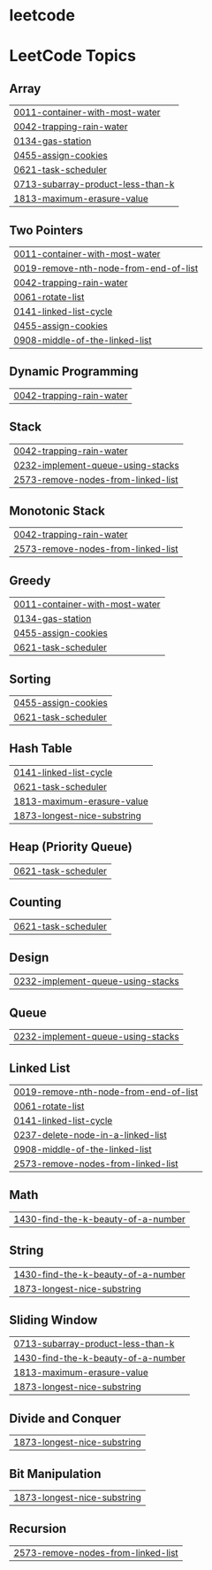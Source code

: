 # leetcode

<!---LeetCode Topics Start-->
# LeetCode Topics
## Array
|  |
| ------- |
| [0011-container-with-most-water](https://github.com/babusingh02/leetcode/tree/master/0011-container-with-most-water) |
| [0042-trapping-rain-water](https://github.com/babusingh02/leetcode/tree/master/0042-trapping-rain-water) |
| [0134-gas-station](https://github.com/babusingh02/leetcode/tree/master/0134-gas-station) |
| [0455-assign-cookies](https://github.com/babusingh02/leetcode/tree/master/0455-assign-cookies) |
| [0621-task-scheduler](https://github.com/babusingh02/leetcode/tree/master/0621-task-scheduler) |
| [0713-subarray-product-less-than-k](https://github.com/babusingh02/leetcode/tree/master/0713-subarray-product-less-than-k) |
| [1813-maximum-erasure-value](https://github.com/babusingh02/leetcode/tree/master/1813-maximum-erasure-value) |
## Two Pointers
|  |
| ------- |
| [0011-container-with-most-water](https://github.com/babusingh02/leetcode/tree/master/0011-container-with-most-water) |
| [0019-remove-nth-node-from-end-of-list](https://github.com/babusingh02/leetcode/tree/master/0019-remove-nth-node-from-end-of-list) |
| [0042-trapping-rain-water](https://github.com/babusingh02/leetcode/tree/master/0042-trapping-rain-water) |
| [0061-rotate-list](https://github.com/babusingh02/leetcode/tree/master/0061-rotate-list) |
| [0141-linked-list-cycle](https://github.com/babusingh02/leetcode/tree/master/0141-linked-list-cycle) |
| [0455-assign-cookies](https://github.com/babusingh02/leetcode/tree/master/0455-assign-cookies) |
| [0908-middle-of-the-linked-list](https://github.com/babusingh02/leetcode/tree/master/0908-middle-of-the-linked-list) |
## Dynamic Programming
|  |
| ------- |
| [0042-trapping-rain-water](https://github.com/babusingh02/leetcode/tree/master/0042-trapping-rain-water) |
## Stack
|  |
| ------- |
| [0042-trapping-rain-water](https://github.com/babusingh02/leetcode/tree/master/0042-trapping-rain-water) |
| [0232-implement-queue-using-stacks](https://github.com/babusingh02/leetcode/tree/master/0232-implement-queue-using-stacks) |
| [2573-remove-nodes-from-linked-list](https://github.com/babusingh02/leetcode/tree/master/2573-remove-nodes-from-linked-list) |
## Monotonic Stack
|  |
| ------- |
| [0042-trapping-rain-water](https://github.com/babusingh02/leetcode/tree/master/0042-trapping-rain-water) |
| [2573-remove-nodes-from-linked-list](https://github.com/babusingh02/leetcode/tree/master/2573-remove-nodes-from-linked-list) |
## Greedy
|  |
| ------- |
| [0011-container-with-most-water](https://github.com/babusingh02/leetcode/tree/master/0011-container-with-most-water) |
| [0134-gas-station](https://github.com/babusingh02/leetcode/tree/master/0134-gas-station) |
| [0455-assign-cookies](https://github.com/babusingh02/leetcode/tree/master/0455-assign-cookies) |
| [0621-task-scheduler](https://github.com/babusingh02/leetcode/tree/master/0621-task-scheduler) |
## Sorting
|  |
| ------- |
| [0455-assign-cookies](https://github.com/babusingh02/leetcode/tree/master/0455-assign-cookies) |
| [0621-task-scheduler](https://github.com/babusingh02/leetcode/tree/master/0621-task-scheduler) |
## Hash Table
|  |
| ------- |
| [0141-linked-list-cycle](https://github.com/babusingh02/leetcode/tree/master/0141-linked-list-cycle) |
| [0621-task-scheduler](https://github.com/babusingh02/leetcode/tree/master/0621-task-scheduler) |
| [1813-maximum-erasure-value](https://github.com/babusingh02/leetcode/tree/master/1813-maximum-erasure-value) |
| [1873-longest-nice-substring](https://github.com/babusingh02/leetcode/tree/master/1873-longest-nice-substring) |
## Heap (Priority Queue)
|  |
| ------- |
| [0621-task-scheduler](https://github.com/babusingh02/leetcode/tree/master/0621-task-scheduler) |
## Counting
|  |
| ------- |
| [0621-task-scheduler](https://github.com/babusingh02/leetcode/tree/master/0621-task-scheduler) |
## Design
|  |
| ------- |
| [0232-implement-queue-using-stacks](https://github.com/babusingh02/leetcode/tree/master/0232-implement-queue-using-stacks) |
## Queue
|  |
| ------- |
| [0232-implement-queue-using-stacks](https://github.com/babusingh02/leetcode/tree/master/0232-implement-queue-using-stacks) |
## Linked List
|  |
| ------- |
| [0019-remove-nth-node-from-end-of-list](https://github.com/babusingh02/leetcode/tree/master/0019-remove-nth-node-from-end-of-list) |
| [0061-rotate-list](https://github.com/babusingh02/leetcode/tree/master/0061-rotate-list) |
| [0141-linked-list-cycle](https://github.com/babusingh02/leetcode/tree/master/0141-linked-list-cycle) |
| [0237-delete-node-in-a-linked-list](https://github.com/babusingh02/leetcode/tree/master/0237-delete-node-in-a-linked-list) |
| [0908-middle-of-the-linked-list](https://github.com/babusingh02/leetcode/tree/master/0908-middle-of-the-linked-list) |
| [2573-remove-nodes-from-linked-list](https://github.com/babusingh02/leetcode/tree/master/2573-remove-nodes-from-linked-list) |
## Math
|  |
| ------- |
| [1430-find-the-k-beauty-of-a-number](https://github.com/babusingh02/leetcode/tree/master/1430-find-the-k-beauty-of-a-number) |
## String
|  |
| ------- |
| [1430-find-the-k-beauty-of-a-number](https://github.com/babusingh02/leetcode/tree/master/1430-find-the-k-beauty-of-a-number) |
| [1873-longest-nice-substring](https://github.com/babusingh02/leetcode/tree/master/1873-longest-nice-substring) |
## Sliding Window
|  |
| ------- |
| [0713-subarray-product-less-than-k](https://github.com/babusingh02/leetcode/tree/master/0713-subarray-product-less-than-k) |
| [1430-find-the-k-beauty-of-a-number](https://github.com/babusingh02/leetcode/tree/master/1430-find-the-k-beauty-of-a-number) |
| [1813-maximum-erasure-value](https://github.com/babusingh02/leetcode/tree/master/1813-maximum-erasure-value) |
| [1873-longest-nice-substring](https://github.com/babusingh02/leetcode/tree/master/1873-longest-nice-substring) |
## Divide and Conquer
|  |
| ------- |
| [1873-longest-nice-substring](https://github.com/babusingh02/leetcode/tree/master/1873-longest-nice-substring) |
## Bit Manipulation
|  |
| ------- |
| [1873-longest-nice-substring](https://github.com/babusingh02/leetcode/tree/master/1873-longest-nice-substring) |
## Recursion
|  |
| ------- |
| [2573-remove-nodes-from-linked-list](https://github.com/babusingh02/leetcode/tree/master/2573-remove-nodes-from-linked-list) |
<!---LeetCode Topics End-->